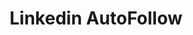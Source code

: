 ---
layout: default
data_category: other
img_path: /static/images/linkedin-autofollow.png
title: Linkedin AutoFollow
github_link: https://github.com/rawho/linkedin-autofollow
website_link: https://rawho.github.io/linkedin-autofollow/
---